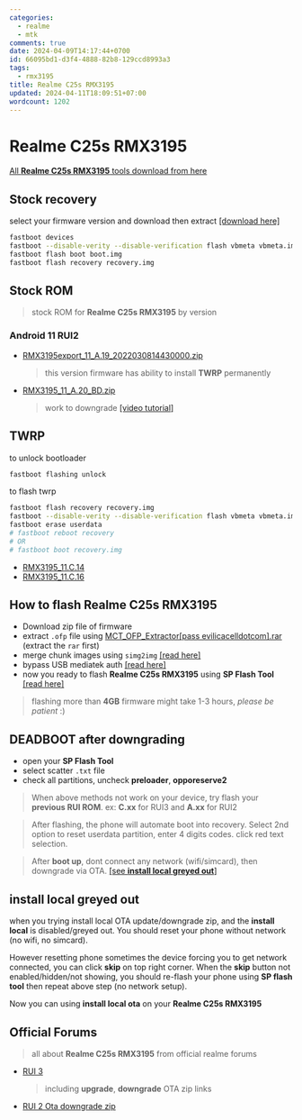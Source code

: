 ```yaml
---
categories:
  - realme
  - mtk
comments: true
date: 2024-04-09T14:17:44+0700
id: 66095bd1-d3f4-4888-82b8-129ccd8993a3
tags:
  - rmx3195
title: Realme C25s RMX3195
updated: 2024-04-11T18:09:51+07:00
wordcount: 1202
---
```



# Realme C25s RMX3195

[All **Realme C25s RMX3195** tools download from here](https://github.com/dimaslanjaka/android-engineer/tree/master/)

## Stock recovery

select your firmware version and download then extract [[download here]](https://drive.google.com/drive/folders/190xREcWNzmEY1ZShuaaNRcWE1tpPPJ40)

```bash
fastboot devices
fastboot --disable-verity --disable-verification flash vbmeta vbmeta.img
fastboot flash boot boot.img
fastboot flash recovery recovery.img
```

## Stock ROM

> stock ROM for **Realme C25s RMX3195** by version

### Android 11 RUI2

- [RMX3195export_11_A.19_2022030814430000.zip](http://rms01.realme.net/SW/realme%20service/realme%20C25s/2167A/RMX3195export_11_A.19_2022030814430000.zip)
  > this version firmware has ability to install **TWRP** permanently
- [RMX3195_11_A.20_BD.zip](https://drive.google.com/file/d/1qieg9iDWBwjvflQivP9OlW0rtcimYzHT/view)
  > work to downgrade [[video tutorial]](https://www.youtube.com/watch?v=UF883EW1v6o)

## TWRP

to unlock bootloader

```bash
fastboot flashing unlock
```
to flash twrp

```bash
fastboot flash recovery recovery.img
fastboot --disable-verity --disable-verification flash vbmeta vbmeta.img
fastboot erase userdata
# fastboot reboot recovery
# OR
# fastboot boot recovery.img
```

- [RMX3195_11.C.14](./twrp/C.14/readme.md)
- [RMX3195_11.C.16](./twrp/C.16/readme.md)

## How to flash Realme C25s RMX3195

- Download zip file of firmware
- extract `.ofp` file using [MCT_OFP_Extractor[pass evilicacelldotcom].rar](https://github.com/dimaslanjaka/android-engineer/raw/master/MCT_OFP_Extractor%5Bpass%20evilicacelldotcom%5D.rar) (extract the `rar` first)
- merge chunk images using `simg2img` [[read here]](../simg2img_win/readme.md)
- bypass USB mediatek auth [[read here]](../mtk-bypass-auth-troubleshoot.md)
- now you ready to flash **Realme C25s RMX3195** using **SP Flash Tool** [[read here]](../SP-Flash-Tools.md)

> flashing more than **4GB** firmware might take 1-3 hours, _please be patient_ :)

## DEADBOOT after downgrading

- open your **SP Flash Tool**
- select scatter `.txt` file
- check all partitions, uncheck **preloader**, **opporeserve2**

> When above methods not work on your device, try flash your **previous RUI ROM**. ex: **C.xx** for RUI3 and **A.xx** for RUI2

> After flashing, the phone will automate boot into recovery. Select 2nd option to reset userdata partition, enter 4 digits codes. click red text selection.

> After **boot up**, dont connect any network (wifi/simcard), then downgrade via OTA. [[see **install local greyed out**]](#install-local-greyed-out)

## install local greyed out

when you trying install local OTA update/downgrade zip, and the **install local** is disabled/greyed out. You should reset your phone without network (no wifi, no simcard).

However resetting phone sometimes the device forcing you to get network connected, you can click **skip** on top right corner. When the **skip** button not enabled/hidden/not showing, you should re-flash your phone using **SP flash tool** then repeat above step (no network setup).

Now you can using **install local ota** on your **Realme C25s RMX3195**

## Official Forums

> all about **Realme C25s RMX3195** from official realme forums

- [RUI 3](https://c.realme.com/in/post-details/1525087214281764864)
  > including **upgrade**, **downgrade** OTA zip links
- [RUI 2 Ota downgrade zip](https://download.c.realme.com/flash/Rollbackpack/realme_C25s/oplus_ota_downgrade.zip)